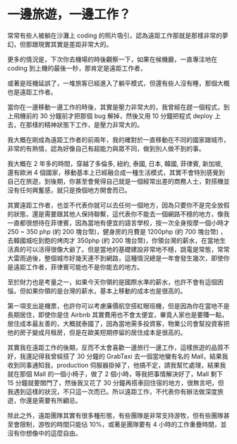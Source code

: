 # 一邊旅遊，一邊工作？

常常有些人被躺在沙灘上 coding 的照片吸引，認為遠距工作那就是那樣非常的夢幻，但那跟現實其實是差距非常大的。

更多的情況是，下次你去機場的時後觀察一下，如果在候機廳，一直專注地在 coding 到上機的最後一秒，那肯定是遠距工作者，

或著是班機延誤了，一堆旅客已經進入了躺平模式，但還有些人沒有睡，那個大概也是遠距工作者。

當你在一邊移動一邊工作的時後，其實是壓力非常大的，我曾經在趕一個程式，到上飛機前的 30 分鐘前才把那個 bug 解掉，然後又用 10 分鐘把程式 deploy 上去，在那樣的精神狀態下工作，是壓力非常大的。

我大概在剛成為遠距工作者的前兩年，我的確對於一直移動在不同的國家跟城市，非常的有熱情，認為好像自己有超能力與眾不同，做到別人做不到的事。

我大概在 2 年多的時間，穿越了多倫多, 紐約, 泰國, 日本, 韓國, 菲律賓, 新加坡, 還有歐洲 4 個國家，移動基本上已經融合成一種生活模式，其實不會特別感覺到自己在旅遊，到後期，你甚至會覺得自己就是一個經常出差的商務人士，對搭機並沒有任何興奮感，就只是換個地方開會而已。

其實遠距工作者，也並不代表你就可以去任何一個地方，因為只要你不是完全放假的狀態，還是需要跟其他人保持聯繫，這代表你不能去一個網路不穩的地方，像我一直都很想待在菲律賓，因為當地有便宜的語言學校，按一次全身按摩一個小時才 250 ~ 350 php (約 200 塊台幣)，健身房的月費是 1200php (約 700 塊台幣) ，去韓國城吃到飽的烤肉才 350php (約 200 塊台幣)，你領台灣的薪水，在當地生活真的可以活得很像大爺了。但是當地的基礎建設非常地不穩，跳電是常態，常常大雷雨過後，整個城市好幾天連不到網路，這種情況總是一年會發生幾次，即使你是遠距工作者，菲律賓可能也不是你能去的地方。

至於財力也是考量之一，如果今天你領的是國際水準的薪水，也許不會有這個困惱，但如果你領的是台灣的薪水，基本上移動的成本也是很高的。

第一項支出是機票，也許你可以考慮廉價航空搭紅眼班機，但是因為你在當地不是長期居住，即使你是住 Airbnb 其實費用也不會太便宜，畢竟人家也是要賺一點，居住成本最友善的，大概就泰國了，因為當地需多投資客，物業公司會幫投資客把他的房子變成月租房，但是在歐美短期停留的居住成本是很高的。

其實我在遠距工作的後期，反而不太會喜歡一邊旅行一邊工作，這樣旅遊的品質不好，我還記得我曾經搭了 30 分鐘的 GrabTaxi 去一個當地蠻有名的 Mall，結果我收到同事通知我，production 伺服器掛掉了，他搞不定，請我幫忙處理，結果我就在那個 Mall 的一個小椅子，做了 2 個小時，等我把事情解決好了，Mall 剩下 15 分鐘就要關門了，然後我又花了 30 分鐘再搭車回住宿的地方，很無言吧，但我遇到這樣的狀況，不只這一次而已。所以遠距工作，不代表你有辦法做深度旅遊，你還是需要有所顧忌。

除此之外，遠距團隊其實有很多種形態，有些團隊是非常支持游牧，但有些團隊甚至會限制，游牧的時間只能佔 10%，或著是團隊要有 4 小時的工作重疊時間，並沒有你想像中的這麼自由。